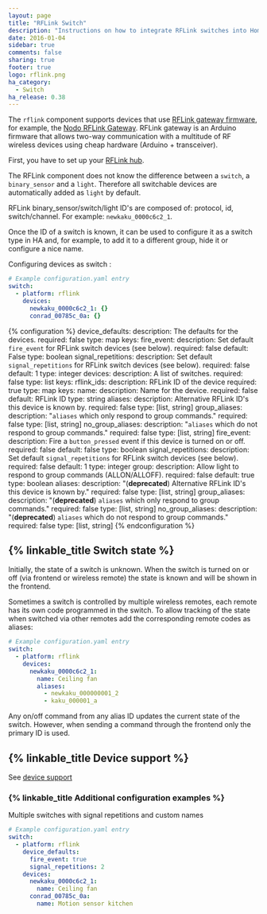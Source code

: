```yaml
---
layout: page
title: "RFLink Switch"
description: "Instructions on how to integrate RFLink switches into Home Assistant."
date: 2016-01-04
sidebar: true
comments: false
sharing: true
footer: true
logo: rflink.png
ha_category:
  - Switch
ha_release: 0.38
---
```


The `rflink` component supports devices that use [RFLink gateway firmware](http://www.nemcon.nl/blog2/), for example, the [Nodo RFLink Gateway](https://www.nodo-shop.nl/nl/21-rflink-gateway). RFLink gateway is an Arduino firmware that allows two-way communication with a multitude of RF wireless devices using cheap hardware (Arduino + transceiver).

First, you have to set up your [RFLink hub](/components/rflink/).

The RFLink component does not know the difference between a `switch`, a `binary_sensor` and a `light`. Therefore all switchable devices are automatically added as `light` by default.

RFLink binary_sensor/switch/light ID's are composed of: protocol, id, switch/channel. For example: `newkaku_0000c6c2_1`.

Once the ID of a switch is known, it can be used to configure it as a switch type in HA and, for example, to add it to a different group, hide it or configure a nice name.

Configuring devices as switch :

```yaml
# Example configuration.yaml entry
switch:
  - platform: rflink
    devices:
      newkaku_0000c6c2_1: {}
      conrad_00785c_0a: {}
```

{% configuration %}
device_defaults:
  description: The defaults for the devices.
  required: false
  type: map
  keys:
    fire_event:
      description: Set default `fire_event` for RFLink switch devices (see below).
      required: false
      default: False
      type: boolean
    signal_repetitions:
      description: Set default `signal_repetitions` for RFLink switch devices (see below).
      required: false
      default: 1
      type: integer
devices:
  description: A list of switches.
  required: false
  type: list
  keys:
    rflink_ids:
      description: RFLink ID of the device
      required: true
      type: map
      keys:
        name:
          description: Name for the device.
          required: false
          default: RFLink ID
          type: string
        aliases:
          description: Alternative RFLink ID's this device is known by.
          required: false
          type: [list, string]
        group_aliases:
          description: "`aliases` which only respond to group commands."
          required: false
          type: [list, string]
        no_group_aliases:
          description: "`aliases` which do not respond to group commands."
          required: false
          type: [list, string]
        fire_event:
          description: Fire a `button_pressed` event if this device is turned on or off.
          required: false
          default: false
          type: boolean
        signal_repetitions:
          description: Set default `signal_repetitions` for RFLink switch devices (see below).
          required: false
          default: 1
          type: integer
        group:
          description: Allow light to respond to group commands (ALLON/ALLOFF).
          required: false
          default: true
          type: boolean
        aliases:
          description: "(**deprecated**) Alternative RFLink ID's this device is known by."
          required: false
          type: [list, string]
        group_aliases:
          description: "(**deprecated**) `aliases` which only respond to group commands."
          required: false
          type: [list, string]
        no_group_aliases:
          description: "(**deprecated**) `aliases` which do not respond to group commands."
          required: false
          type: [list, string]
{% endconfiguration %}

## {% linkable_title Switch state %}

Initially, the state of a switch is unknown. When the switch is turned on or off (via frontend or wireless remote) the state is known and will be shown in the frontend.

Sometimes a switch is controlled by multiple wireless remotes, each remote has its own code programmed in the switch. To allow tracking of the state when switched via other remotes add the corresponding remote codes as aliases:

```yaml
# Example configuration.yaml entry
switch:
  - platform: rflink
    devices:
      newkaku_0000c6c2_1:
        name: Ceiling fan
        aliases:
          - newkaku_000000001_2
          - kaku_000001_a
```

Any on/off command from any alias ID updates the current state of the switch. However, when sending a command through the frontend only the primary ID is used.

## {% linkable_title Device support %}

See [device support](/components/rflink/#device-support)

### {% linkable_title Additional configuration examples %}

Multiple switches with signal repetitions and custom names

```yaml
# Example configuration.yaml entry
switch:
  - platform: rflink
    device_defaults:
      fire_event: true
      signal_repetitions: 2
    devices:
      newkaku_0000c6c2_1:
        name: Ceiling fan
      conrad_00785c_0a:
        name: Motion sensor kitchen
```
